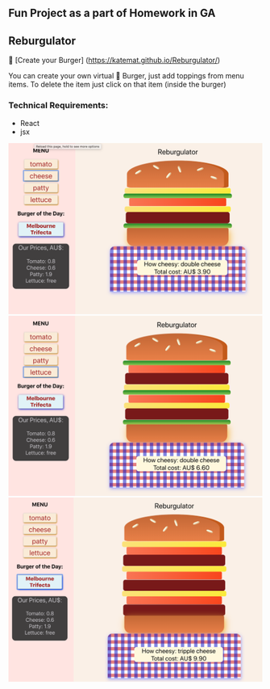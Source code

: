 ## Fun Project as a part of Homework in GA

## Reburgulator 
🍔 [Create your Burger] (https://katemat.github.io/Reburgulator/)

You can create your own virtual 🍔 Burger, just add toppings from menu items.
To delete the item just click on that item (inside the burger)

### Technical Requirements:
 
 - React
 - jsx

![Reburgulator ](/public/screenShot1.png )
![Reburgulator ](/public/screenShot2.png )
![Reburgulator ](/public/screenShot3.png )